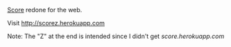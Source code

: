 [Score](https://github.com/shrayasr/score) redone for the web. 

Visit http://scorez.herokuapp.com

Note: The "Z" at the end is intended since I didn't get _score.herokuapp.com_
